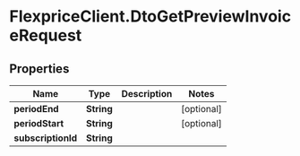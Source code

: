 # FlexpriceClient.DtoGetPreviewInvoiceRequest

## Properties

Name | Type | Description | Notes
------------ | ------------- | ------------- | -------------
**periodEnd** | **String** |  | [optional] 
**periodStart** | **String** |  | [optional] 
**subscriptionId** | **String** |  | 


